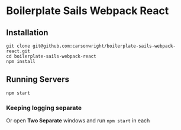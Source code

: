 # Boilerplate Sails Webpack React
## Installation
```
git clone git@github.com:carsonwright/boilerplate-sails-webpack-react.git
cd boilerplate-sails-webpack-react
npm install
```

## Running Servers
```
npm start
```

### Keeping logging separate
Or open **Two Separate** windows and run `npm start` in each
